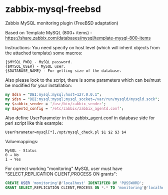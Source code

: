 # zabbix-mysql-freebsd
Zabbix MySQL monitoring plugin (FreeBSD adaptation)

Based on Template MySQL (800+ items) - https://share.zabbix.com/databases/mysql/template-mysql-800-items

Instructions:
You need specify on host level (which will inherit objects from the attached template) some macros:
```shell
{$MYSQL_PWD} - MySQL password.
{$MYSQL_USER} - MySQL user.
{$DATABASE_NAME} - For getting size of the database.
```

Also please look to the script, there is some parameters which can be/must be modified for your installation:

```perl
my $dsn = "DBI:mysql:mysql;host=127.0.0.1";
my $dsn = "DBI:mysql:mysql;mysql_socket=/var/run/mysqld/mysqld.sock";
my $zabbix_sender = '/usr/bin/zabbix_sender';
my $agentd_config = '/etc/zabbix/zabbix_agentd.conf';
```

Also define UserParameter in the zabbix_agent.conf in database side for perl script like this example:

```
UserParameter=mysql[*],/opt/mysql_check.pl $1 $2 $3 $4
```

Valuemappings:
```
MySQL - Status
0 ⇒ No
1 ⇒ Yes
```

For correct working "monitoring" MySQL user must have "SELECT,REPLICATION CLIENT,PROCESS ON grants":
```sql
CREATE USER 'monitoring'@'localhost' IDENTIFIED BY 'P@SSW0RD';
GRANT SELECT,REPLICATION CLIENT,PROCESS ON *.* TO 'monitoring'@'localhost';
```
